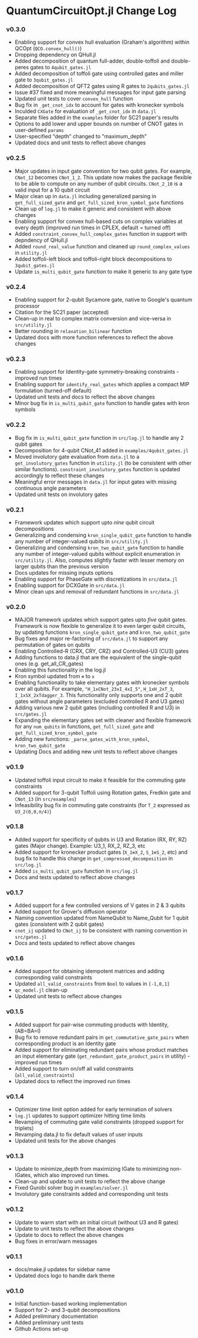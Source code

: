 QuantumCircuitOpt.jl Change Log
===============================

### v0.3.0
- Enabling support for convex hull evaluation (Graham's algorithm) within QCOpt (`QCO.convex_hull()`)
- Dropping dependency on QHull.jl
- Added decomposition of quantum full-adder, double-toffoli and double-peres gates to `4qubit_gates.jl`
- Added decomposition of toffoli gate using controlled gates and miller gate to `3qubit_gates.jl`
- Added decomposition of QFT2 gates using R gates to `2qubits_gates.jl`
- Issue #37 fixed and more meaningful messages for input gate parsing
- Updated unit tests to cover `convex_hull` function
- Bug fix in `_get_cnot_idx` to account for gates with kronecker symbols
- Inculded `CXGate` for evaluation of `_get_cnot_idx` in `data.jl`
- Separate files added in the `examples` folder for SC21 paper's results
- Options to add lower and upper bounds on number of CNOT gates in user-defined `params`
- User-specified "depth" changed to "maximum_depth"
- Updated docs and unit tests to reflect above changes

### v0.2.5
- Major updates in input gate convention for two qubit gates. For example, `CNot_12` becomes `CNot_1_2`. This update now makes the package flexible to be able to compute on any number of qubit circuits. `CNot_2_10` is a valid input for a 10 qubit circuit
- Major clean up in `data.jl` including generalized parsing in `get_full_sized_gate` and `get_full_sized_kron_symbol_gate` functions
- Clean up of `log.jl` to make it generic and consistent with above changes 
- Enabling support for convex hull-based cuts on complex variables at every depth (improved run times in CPLEX, default = turned off)
- Added `constraint_convex_hull_complex_gates` function in support with depndency of QHull.jl 
- Added `round_real_value` function and cleaned up `round_complex_values` in `utility.jl`
- Added toffoli-left block and toffoli-right block decompositions to `3qubit_gates.jl`
- Update `is_multi_qubit_gate` function to make it generic to any gate type

### v0.2.4 
- Enabling support for 2-qubit Sycamore gate, native to Google's quantum processor
- Citation for the SC21 paper (accepted)
- Clean-up in real to complex matrix conversion and vice-versa in `src/utility.jl` 
- Better rounding in `relaxation_bilinear` function
- Updated docs with more function references to reflect the above changes

### v0.2.3
- Enabling support for Identity-gate symmetry-breaking constraints - improved run times 
- Enabling support for `identify_real_gates` which applies a compact MIP formulation (turned-off default)
- Updated unit tests and docs to reflect the above changes
- Minor bug fix in `is_multi_qubit_gate` function to handle gates with kron symbols

### v0.2.2
- Bug fix in `is_multi_qubit_gate` function in `src/log.jl` to handle any 2 qubit gates
- Decomposition for 4-qubit CNot_41 added in `examples/4qubit_gates.jl`
- Moved involutory gate evaluation from `data.jl` to  a `get_involutory_gates` function in `utility.jl` (to be consistent with other similar functions). `constraint_involutory_gates` function is updated accordingly to reflect these changes
- Meaningful error messages in `data.jl` for input gates with missing continuous angle parameters
- Updated unit tests on involutory gates

### v0.2.1
- Framework updates which support upto *nine* qubit circuit decompositions
- Generalizing and condensing `kron_single_qubit_gate` function to handle any number of integer-valued qubits in `src/utility.jl`
- Generalizing and condensing `kron_two_qubit_gate` function to handle any number of integer-valued qubits without explicit enumeration in `src/utility.jl`. Also, computes slightly faster with lesser memory on larger qubits than the previous version
- Docs updates for missing inputs options
- Enabling support for PhaseGate with discretizations in `src/data.jl`
- Enabling support for DCXGate in `src/data.jl`
- Minor clean ups and removal of redundant functions in `src/data.jl`

### v0.2.0
- MAJOR framework updates which support gates upto *five* qubit gates. Framework is now flexible to generalize it to even larger qubit circuits, by updating functions `kron_single_qubit_gate` and `kron_two_qubit_gate`
- Bug fixes and major re-factoring of `src/data.jl` to support any permutation of gates on qubits 
- Enabling Controlled-R (CRX, CRY, CRZ) and Controlled-U3 (CU3) gates
- Adding functions to data.jl that are the equivalent of the single-qubit ones (e.g. get_all_CR_gates)
- Enabling this functionality in the log.jl
- Kron symbol updated from `⊗` to `x`
- Enabling functionality to take elementary gates with kronecker symbols over all qubits. For example, `"H_1xCNot_23xI_4xI_5"`, `H_1xH_2xT_3`, `I_1xSX_2xTdagger_3`. This functionality only supports one and 2 qubit gates without angle parameters (excluded controlled R and U3 gates)
- Adding various new 2 qubit gates (including controlled R and U3) in `src/gates.jl`
- Expanding the elementary gates set with cleaner and flexible framework for any `num_qubits` in functions, `get_full_sized_gate` and `get_full_sized_kron_symbol_gate`
- Adding new functions: `_parse_gates_with_kron_symbol`, `kron_two_qubit_gate`
- Updating Docs and adding new unit tests to reflect above changes

### v0.1.9
- Updated toffoli input circuit to make it feasible for the commuting gate constraints 
- Added support for 3-qubit Toffoli using Rotation gates, Fredkin gate and `CNot_13` (in `src/examples`)
- Infeasibility bug fix in commuting gate constraints (for `T_2` expressed as `U3_2(0,0,π/4)`)

### v0.1.8
- Added support for specificity of qubits in U3 and Rotation (RX, RY, RZ) gates (Major change). Example: U3_1, RX_2, RZ_3, etc
- Added support for kronecker product gates (`X_1⊗X_2`, `S_1⊗S_2`, etc) and bug fix to handle this change in `get_compressed_decomposition` in `src/log.jl`
- Added `is_multi_qubit_gate` function in `src/log.jl`
- Docs and tests updated to reflect above changes

### v0.1.7
- Added support for a few controlled versions of V gates in 2 & 3 qubits
- Added support for Grover's diffusion operator
- Naming convention updated from NameQubit to Name_Qubit for 1 qubit gates (consistent with 2 qubit gates)
- `cnot_ij` updated to `CNot_ij` to be consistent with naming convention in `src/gates.jl`
- Docs and tests updated to reflect above changes

### v0.1.6
- Added support for obtaining idempotent matrices and adding corresponding valid constraints 
- Updated `all_valid_constraints` from `Bool` to values in `[-1,0,1]`
- `qc_model.jl` clean-up 
- Updated unit tests to reflect above changes

### v0.1.5
- Added support for pair-wise commuting products with Identity, (AB=BA=I)
- Bug fix to remove redundant pairs in `get_commutative_gate_pairs` when corresponding product is an Identity gate
- Added support for eliminating redundant pairs whose product matches an input elementary gate (`get_redundant_gate_product_pairs` in utility) - improved run times
- Added support to turn on/off all valid constraints (`all_valid_constraints`)
- Updated docs to reflect the improved run times

### v0.1.4
- Optimizer time limit option added for early termination of solvers
- `log.jl` updates to support optimizer hitting time limits 
- Revamping of commuting gate valid constraints (dropped support for triplets)
- Revamping data.jl to fix default values of user inputs
- Updated unit tests for the above changes

### v0.1.3
- Update to minimize_depth from maximizing IGate to minimizing non-IGates, which also improved run times. 
- Clean-up and update to unit tests to reflect the above change
- Fixed Gurobi solver bug in `examples/solver.jl`
- Involutory gate constraints added and corresponding unit tests

### v0.1.2
- Update to warm start with an initial circuit (without U3 and R gates)
- Update to unit tests to reflect the above changes
- Update to docs to reflect the above changes
- Bug fixes in error/warn messages 

### v0.1.1
- docs/make.jl updates for sidebar name
- Updated docs logo to handle dark theme

### v0.1.0
- Initial function-based working implementation 
- Support for 2- and 3-qubit decompositions
- Added preliminary documentation 
- Added preliminary unit tests
- Github Actions set-up
